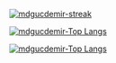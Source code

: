[![mdgucdemir-streak](https://github-readme-streak-stats.herokuapp.com?user=mdgucdemir&theme=tokyonight&date_format=j%20M%5B%20Y%5D&fire=DD2727)](https://git.io/streak-stats)

[![mdgucdemir-Top Langs](https://github-readme-stats.vercel.app/api?username=mdgucdemir&count_private=true&show_icons=true&theme=tokyonight&hide=stars)](https://github.com/anuraghazra/github-readme-stats)

[![mdgucdemir-Top Langs](https://github-readme-stats.vercel.app/api/top-langs/?username=mdgucdemir&layout=compact&theme=tokyonight)](https://github.com/anuraghazra/github-readme-stats)



<!--
### Hi there 👋


**mdgucdemir/mdgucdemir** is a ✨ _special_ ✨ repository because its `README.md` (this file) appears on your GitHub profile.

Here are some ideas to get you started:

- 🔭 I’m currently working on ...
- 🌱 I’m currently learning ...
- 👯 I’m looking to collaborate on ...
- 🤔 I’m looking for help with ...
- 💬 Ask me about ...
- 📫 How to reach me: ...
- 😄 Pronouns: ...
- ⚡ Fun fact: ...
-->
